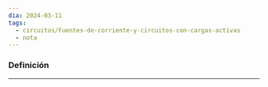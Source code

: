 ```yaml
---
dia: 2024-03-11
tags:
  - circuitos/Fuentes-de-corriente-y-circuitos-con-cargas-activas
  - nota
---
```

### Definición
---
